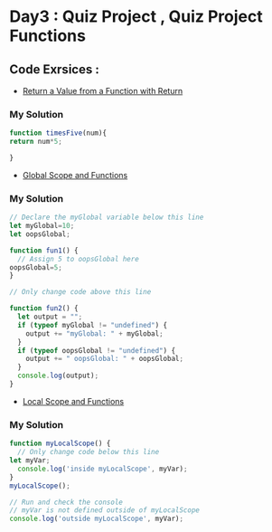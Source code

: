 # Day3 : Quiz Project , Quiz Project Functions
## Code Exrsices :
- [Return a Value from a Function with Return
](https://www.freecodecamp.org/learn/javascript-algorithms-and-data-structures/basic-javascript/return-a-value-from-a-function-with-return)

### My Solution
```javascript
function timesFive(num){
return num*5;

}
```
- [Global Scope and Functions
](https://www.freecodecamp.org/learn/javascript-algorithms-and-data-structures/basic-javascript/global-scope-and-functions)
### My Solution 
```javascript
// Declare the myGlobal variable below this line
let myGlobal=10;
let oopsGlobal;

function fun1() {
  // Assign 5 to oopsGlobal here
oopsGlobal=5;
}

// Only change code above this line

function fun2() {
  let output = "";
  if (typeof myGlobal != "undefined") {
    output += "myGlobal: " + myGlobal;
  }
  if (typeof oopsGlobal != "undefined") {
    output += " oopsGlobal: " + oopsGlobal;
  }
  console.log(output);
}

```
- [Local Scope and Functions
](https://www.freecodecamp.org/learn/javascript-algorithms-and-data-structures/basic-javascript/local-scope-and-functions)
### My Solution
```javascript
function myLocalScope() {
  // Only change code below this line
let myVar;
  console.log('inside myLocalScope', myVar);
}
myLocalScope();

// Run and check the console
// myVar is not defined outside of myLocalScope
console.log('outside myLocalScope', myVar);

```

